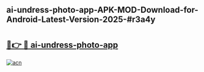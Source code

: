 ## ai-undress-photo-app-APK-MOD-Download-for-Android-Latest-Version-2025-#r3a4y

# <h2><a href="https://bedroomkl.my?title=ai-undress-photo-app&ref=20M">🔗👉 🔴 ai-undress-photo-app</a></h2>

[![acn](https://github.com/user-attachments/assets/0f9c940e-d8b0-45ae-aac7-cd30a18b3e1c)](https://bedroomkl.my?title=ai-undress-photo-app&ref=20M)

